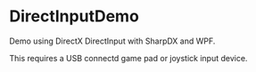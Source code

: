 # DirectInputDemo
Demo using DirectX DirectInput with SharpDX and WPF.

This requires a USB connectd game pad or joystick input device.
